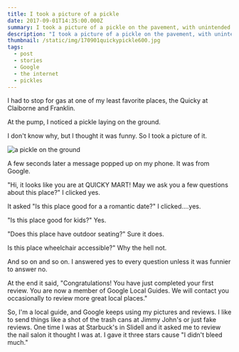 ```yaml
---
title: I took a picture of a pickle
date: 2017-09-01T14:35:00.000Z
summary: I took a picture of a pickle on the pavement, with unintended consequences.  
description: "I took a picture of a pickle on the pavement, with unintended consequences. From the website of New Orleans-based artist David Rhoden.",
thumbnail: /static/img/170901quickypickle600.jpg
tags:
  - post
  - stories
  - Google
  - the internet
  - pickles
---
```

I had to stop for gas at one of my least favorite places, the Quicky at Claiborne and Franklin.

At the pump, I noticed a pickle laying on the ground.

I don't know why, but I thought it was funny. So I took a picture of it.

![a pickle on the ground](/static/img/170901quickypickle600.jpg "a pickle on the ground")

A few seconds later a message popped up on my phone. It was from Google.

"Hi, it looks like you are at QUICKY MART! May we ask you a few questions about this place?" I clicked yes.

It asked "Is this place good for a a romantic date?" I clicked....yes.

"Is this place good for kids?" Yes.

"Does this place have outdoor seating?" Sure it does.

Is this place wheelchair accessible?" Why the hell not.

And so on and so on. I answered yes to every question unless it was funnier to answer no.

At the end it said, "Congratulations! You have just completed your first review. You are now a member of Google Local Guides. We will contact you occasionally to review more great local places."

So, I'm a local guide, and Google keeps using my pictures and reviews. I like to send things like a shot of the trash cans at Jimmy John's or just fake reviews. One time I was at Starbuck's in Slidell and it asked me to review the nail salon it thought I was at. I gave it three stars cause "I didn't bleed much."